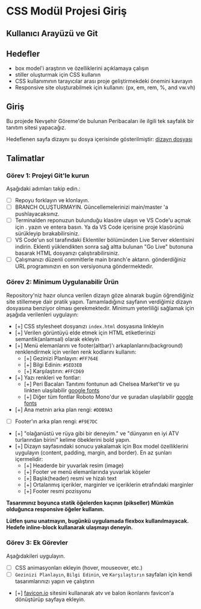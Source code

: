 # CSS Modül Projesi Giriş

## Kullanıcı Arayüzü ve Git

## Hedefler

- box model'i araştırın ve özelliklerini açıklamaya çalışın 
- stiller oluşturmak için CSS kullanın 
- CSS kullanımının tarayıcılar arası proje geliştirmekdeki önemini kavrayın
- Responsive site oluşturabilmek için kullanın: (px, em, rem, %, and vw.vh) 

## Giriş

Bu projede Nevşehir Göreme'de bulunan Peribacaları ile ilgili tek sayfalık bir tanıtım sitesi yapacağız.

Hedeflenen sayfa dizaynı şu dosya içerisinde gösterilmiştir: [dizayn dosyası](/design/desktop.jpg) 

## Talimatlar

### Görev 1: Projeyi Git'le kurun

Aşağıdaki adımları takip edin.:

- [ ] Repoyu forklayın ve klonlayın.
- [ ] BRANCH OLUŞTURMAYIN. Güncellemelerinizi main/master 'a pushlayacaksınız.
- [ ] Terminalden reponuzun bulunduğu klasöre ulaşın ve VS Code'u açmak için . yazın ve entera basın. Ya da VS Code içerisine proje klasörünü sürükleyip bırakabilirsiniz.
- [ ] VS Code'un sol tarafındaki Eklentiler bölümünden Live Server eklentisini indirin. Eklenti yüklendikten sonra sağ altta bulunan "Go Live" butonuna basarak HTML dosyanızı çalıştırabilirsiniz.
- [ ] Çalışmanızı düzenli commitlerle main branch'e aktarın. gönderdiğiniz URL programınızın en son versiyonuna göndermektedir.

### Görev 2: Minimum Uygulanabilir Ürün

Repository'niz hazır olunca verilen dizayn göze alınarak bugün öğrendiğiniz site stillemeye dair pratik yapın. Tamamladığınız sayfanın verdiğimiz dizayn dosyasına benziyor olması gerekmektedir. Minimum yeterliliği sağlamak için aşağıda verilenleri uygulayın:

- [+] CSS stylesheet dosyanızı `index.html` dosyasına linkleyin 
- [+] Verilen görüntüyü elde etmek için HTML etiketlerinizi semantik(anlamsal) olarak ekleyin
- [+] Menü elemanlarını ve footer(altbar)'ı arkaplanlarını(background) renklendirmek için verilen renk kodlarını kullanın:
  - [+] Gezinizi Planlayın: `#FF764E`
  - [+] Bilgi Edinin: `#5ED3EB`
  - [+] Karşılaştırın: `#FFCD69`
- [+] Yazı renkleri ve fontlar:
  - [+] Peri Bacaları Tanıtımı fontunun adı Chelsea Market'tir ve şu linkten ulaşılabilir [google fonts](https://fonts.google.com/specimen/Chelsea+Market)
  - [+] Diğer tüm fontlar Roboto Mono'dur ve şuradan ulaşılabilir [google fonts](https://fonts.google.com/specimen/Roboto+Mono)
- [+] Ana metnin arka plan rengi: `#DDB9A3`
- [ ] Footer'ın arka plan rengi: `#F9E7DC`
- [+] "olağanüstü ve rüya gibi bir deneyim." ve "dünyanın en iyi ATV turlarından birini" kelime öbeklerini bold yapın.
- [+] Dizayn sayfasındaki sonucu yakalamak için Box model özelliklerini uygulayın (content, padding, margin, and border). En az şunları içermelidir:
  - [+] Headerde bir yuvarlak resim (image)
  - [+] Footer ve menü elemanlarında yuvarlak köşeler
  - [+] Başlık(header) resmi ve hizalı text 
  - [+] Ortalanmış içerikler, marginler ve içeriklerin etrafındaki marginler 
  - [+] Footer resmi pozisyonu

**Tasarımınız boyunca statik öğelerden kaçının (pikseller) Mümkün olduğunca responsive öğeler kullanın.**

**Lütfen şunu unatmayın, bugünkü uygulamada flexbox kullanılmayacak. Hedefe inline-block kullanarak ulaşmayı deneyin.**


### Görev 3: Ek Görevler

Aşağıdakileri uygulayın.

- [ ] CSS animasyonları ekleyin (hover, mouseover, etc.)
- [ ]  `Gezinizi Planlayın`, `Bilgi Edinin`, ve `Karşılaştırın` sayfaları için kendi tasarımlarınızı yapın ve çalıştırın
- [+]  [favicon.io](https://favicon.io/favicon-converter/) sitesini kullanarak atv ve balon ikonlarını favicon'a dönüştürüp sayfaya ekleyin.
